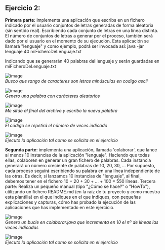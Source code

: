 
## Ejercicio 2:

**Primera parte:** implementa una aplicación que escriba en un fichero indicado por el usuario conjuntos de letras generadas de forma aleatoria (sin sentido real). Escribiendo cada conjunto de letras en una línea distinta. El número de conjuntos de letras a generar por el proceso, también será dado por el usuario en el momento de su ejecución. Esta aplicación se llamará "lenguaje" y como ejemplo, podrá ser invocada así:
java -jar lenguaje 40 miFicheroDeLenguaje.txt

Indicando que se generarán 40 palabras del lenguaje y serán guardadas en miFicheroDeLenguaje.txt

![image](https://user-images.githubusercontent.com/44543081/47618959-4bd7ea80-dad9-11e8-9560-67eb15991d67.png)  
*Busco que rango de caracteres son letras minúsculas en codigo ascii*

![image](https://user-images.githubusercontent.com/44543081/47619402-90b25000-dade-11e8-9933-d2ab916965e6.png)  
*Genero una palabra con carácteres aleatorios*

![image](https://user-images.githubusercontent.com/44543081/47968825-71339e00-e06f-11e8-9e74-140c5eea688f.png)  
*Me sitúo al final del archivo y escribo la nueva palabra*

![image](https://user-images.githubusercontent.com/44543081/47619483-5eedb900-dadf-11e8-88c1-2d4a8a9eb5e1.png)  
*El código se repetirá el número de veces indicado*

![image](https://user-images.githubusercontent.com/44543081/47619182-429c4d00-dadc-11e8-8572-ec9f52d0ca14.png)  
*Ejecuto la aplicación tal como se solicita en el ejercicio*


**Segunda parte:** implementa una aplicación, llamada 'colaborar', que lance al menos 10 instancias de la aplicación "lenguaje". Haciendo que todas ellas, colaboren en generar un gran fichero de palabras. Cada instancia generará un número creciente de palabras de 10, 20, 30, … Por supuesto, cada proceso seguirá escribiendo su palabra en una línea independiente de las otras. Es decir, si lanzamos 10 instancias de "lenguaje", al final, debemos tener en el fichero 10 + 20 + 30 + … + 100 = 550 líneas.
Tercera parte: Realiza un pequeño manual (tipo "¿Cómo se hace?" o "HowTo"), utilizando un fichero README.md (en la raíz de tu proyecto y como muestra esta plantilla) en el que indiques en el que indiques, con pequeñas explicaciones y capturas, cómo has probado la ejecución de las aplicaciones que has implementado en este ejercicio.

![image](https://user-images.githubusercontent.com/44543081/47619499-a8d69f00-dadf-11e8-911a-f1132b7bf498.png)  
*Genero un bucle en colaborar.java que incrementa en 10 el nº de líneas las veces indicadas*

![image](https://user-images.githubusercontent.com/44543081/47619305-80e63c00-dadd-11e8-8e43-524ab2f08af3.png)  
*Ejecuto la aplicación tal como se solicita en el ejercicio*

